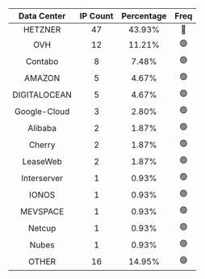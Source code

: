 | Data Center | IP Count | Percentage | Freq |
|:------------:|:--------:|:-----------:|:-----:|
| HETZNER | 47 | 43.93% | 🔴 |
| OVH | 12 | 11.21% | 🟢 |
| Contabo | 8 | 7.48% | 🟢 |
| AMAZON | 5 | 4.67% | 🟢 |
| DIGITALOCEAN | 5 | 4.67% | 🟢 |
| Google-Cloud | 3 | 2.80% | 🟢 |
| Alibaba | 2 | 1.87% | 🟢 |
| Cherry | 2 | 1.87% | 🟢 |
| LeaseWeb | 2 | 1.87% | 🟢 |
| Interserver | 1 | 0.93% | 🟢 |
| IONOS | 1 | 0.93% | 🟢 |
| MEVSPACE | 1 | 0.93% | 🟢 |
| Netcup | 1 | 0.93% | 🟢 |
| Nubes | 1 | 0.93% | 🟢 |
| OTHER | 16 | 14.95% | 🟢 |